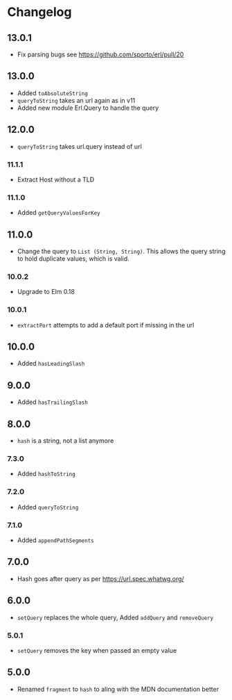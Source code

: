 # Changelog

## 13.0.1

- Fix parsing bugs see https://github.com/sporto/erl/pull/20

## 13.0.0

- Added `toAbsoluteString`
- `queryToString` takes an url again as in v11
- Added new module Erl.Query to handle the query

## 12.0.0

- `queryToString` takes url.query instead of url

### 11.1.1

- Extract Host without a TLD

### 11.1.0

- Added `getQueryValuesForKey`

## 11.0.0

- Change the query to `List (String, String)`. This allows the query string to hold duplicate values, which is valid.

### 10.0.2

- Upgrade to Elm 0.18

### 10.0.1

- `extractPort` attempts to add a default port if missing in the url

## 10.0.0

- Added `hasLeadingSlash`

## 9.0.0

- Added `hasTrailingSlash`

## 8.0.0

- `hash` is a string, not a list anymore

### 7.3.0

- Added `hashToString`

### 7.2.0

- Added `queryToString`

### 7.1.0

- Added `appendPathSegments`

## 7.0.0

- Hash goes after query as per https://url.spec.whatwg.org/

## 6.0.0

- `setQuery` replaces the whole query, Added `addQuery` and `removeQuery`

### 5.0.1

- `setQuery` removes the key when passed an empty value

## 5.0.0

- Renamed `fragment` to `hash` to aling with the MDN documentation better